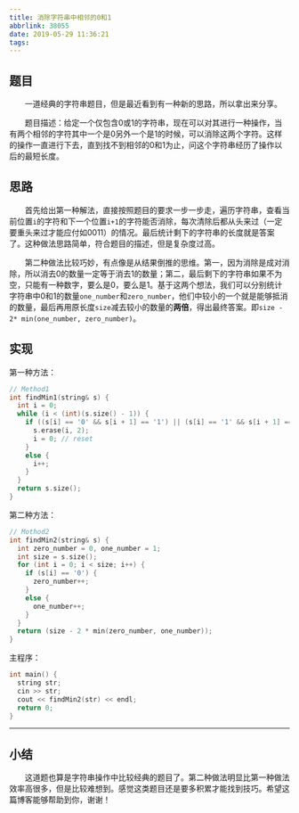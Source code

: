 ```yaml
---
title: 消除字符串中相邻的0和1
abbrlink: 38055
date: 2019-05-29 11:36:21
tags:
---
```


## 题目

&emsp;&emsp;一道经典的字符串题目，但是最近看到有一种新的思路，所以拿出来分享。

&emsp;&emsp;题目描述：给定一个仅包含0或1的字符串，现在可以对其进行一种操作，当有两个相邻的字符其中一个是0另外一个是1的时候，可以消除这两个字符。这样的操作一直进行下去，直到找不到相邻的0和1为止，问这个字符串经历了操作以后的最短长度。

<!-- more -->

## 思路

&emsp;&emsp;首先给出第一种解法，直接按照题目的要求一步一步走，遍历字符串，查看当前位置`i`的字符和下一个位置`i+1`的字符能否消除，每次清除后都从头来过（一定要重头来过才能应付如0011）的情况。最后统计剩下的字符串的长度就是答案了。这种做法思路简单，符合题目的描述，但是复杂度过高。

&emsp;&emsp;第二种做法比较巧妙，有点像是从结果倒推的思维。第一，因为消除是成对消除，所以消去0的数量一定等于消去1的数量；第二，最后剩下的字符串如果不为空，只能有一种数字，要么是0，要么是1。基于这两个想法，我们可以分别统计字符串中0和1的数量`one_number`和`zero_number`，他们中较小的一个就是能够抵消的数量，最后再用原长度`size`减去较小的数量的**两倍**，得出最终答案。即`size - 2* min(one_number, zero_number)`。

## 实现

第一种方法：

```c++
// Method1
int findMin1(string& s) {
  int i = 0;
  while (i < (int)(s.size() - 1)) {
    if ((s[i] == '0' && s[i + 1] == '1') || (s[i] == '1' && s[i + 1] == '0')) {
      s.erase(i, 2);
      i = 0; // reset
    }
    else {
      i++;
    }
  }
  return s.size();
}
```

第二种方法：

```c++
// Mothod2
int findMin2(string& s) {
  int zero_number = 0, one_number = 1;
  int size = s.size();
  for (int i = 0; i < size; i++) {
    if (s[i] == '0') {
      zero_number++;
    }
    else {
      one_number++;
    }
  }
  return (size - 2 * min(zero_number, one_number));
}
```

主程序：

```c++
int main() {
  string str;
  cin >> str;
  cout << findMin2(str) << endl;
  return 0;
}
```

---

## 小结

&emsp;&emsp;这道题也算是字符串操作中比较经典的题目了。第二种做法明显比第一种做法效率高很多，但是比较难想到。感觉这类题目还是要多积累才能找到技巧。希望这篇博客能够帮助到你，谢谢！

